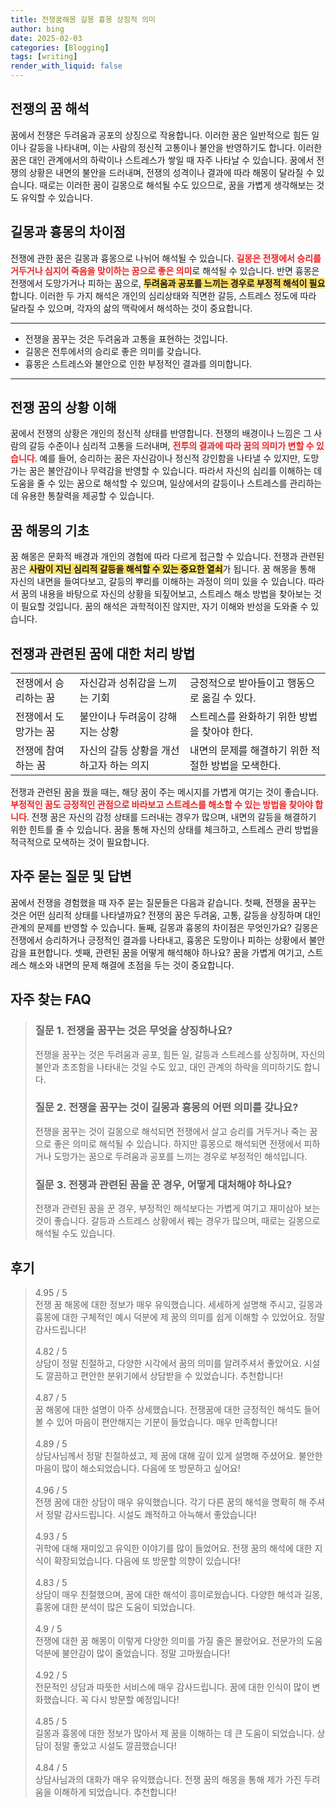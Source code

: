 ```yaml
---
title: 전쟁꿈해몽 길몽 흉몽 상징적 의미
author: bing
date: 2025-02-03
categories: [Blogging]
tags: [writing]
render_with_liquid: false
---
```



<h2 id='전쟁의 꿈 해석'>전쟁의 꿈 해석</h2>

<p>꿈에서 전쟁은 두려움과 공포의 상징으로 작용합니다. 이러한 꿈은 일반적으로 힘든 일이나 갈등을 나타내며, 이는 사람의 정신적 고통이나 불안을 반영하기도 합니다. 이러한 꿈은 대인 관계에서의 하락이나 스트레스가 쌓일 때 자주 나타날 수 있습니다. 꿈에서 전쟁의 상황은 내면의 불안을 드러내며, 전쟁의 성격이나 결과에 따라 해몽이 달라질 수 있습니다. 때로는 이러한 꿈이 길몽으로 해석될 수도 있으므로, 꿈을 가볍게 생각해보는 것도 유익할 수 있습니다.</p>

<h2 id='길몽과 흉몽의 차이점'>길몽과 흉몽의 차이점</h2>

<p>전쟁에 관한 꿈은 길몽과 흉몽으로 나뉘어 해석될 수 있습니다. <b><span style="color: #ee2323;">길몽은 전쟁에서 승리를 거두거나 심지어 죽음을 맞이하는 꿈으로 좋은 의미</span></b>로 해석될 수 있습니다. 반면 흉몽은 전쟁에서 도망가거나 피하는 꿈으로, <b><span style="background-color: #ffe066;">두려움과 공포를 느끼는 경우로 부정적 해석이 필요</span></b>합니다. 이러한 두 가지 해석은 개인의 심리상태와 직면한 갈등, 스트레스 정도에 따라 달라질 수 있으며, 각자의 삶의 맥락에서 해석하는 것이 중요합니다.</p>

<hr />

<ul>
    <li>전쟁을 꿈꾸는 것은 두려움과 고통을 표현하는 것입니다.</li>
    <li>길몽은 전투에서의 승리로 좋은 의미를 갖습니다.</li>
    <li>흉몽은 스트레스와 불안으로 인한 부정적인 결과를 의미합니다.</li>
</ul>

<hr />

<h2 id='전쟁 꿈의 상황 이해'>전쟁 꿈의 상황 이해</h2>

<p>꿈에서 전쟁의 상황은 개인의 정신적 상태를 반영합니다. 전쟁의 배경이나 느낌은 그 사람의 갈등 수준이나 심리적 고통을 드러내며, <b><span style="color: #ee2323;">전투의 결과에 따라 꿈의 의미가 변할 수 있습니다</span></b>. 예를 들어, 승리하는 꿈은 자신감이나 정신적 강인함을 나타낼 수 있지만, 도망가는 꿈은 불안감이나 무력감을 반영할 수 있습니다. 따라서 자신의 심리를 이해하는 데 도움을 줄 수 있는 꿈으로 해석할 수 있으며, 일상에서의 갈등이나 스트레스를 관리하는 데 유용한 통찰력을 제공할 수 있습니다.</p>

<h2 id='꿈 해몽의 기초'>꿈 해몽의 기초</h2>

<p>꿈 해몽은 문화적 배경과 개인의 경험에 따라 다르게 접근할 수 있습니다. 전쟁과 관련된 꿈은 <b><span style="background-color: #ffe066;">사람이 지닌 심리적 갈등을 해석할 수 있는 중요한 열쇠</span></b>가 됩니다. 꿈 해몽을 통해 자신의 내면을 들여다보고, 갈등의 뿌리를 이해하는 과정이 의미 있을 수 있습니다. 따라서 꿈의 내용을 바탕으로 자신의 상황을 되짚어보고, 스트레스 해소 방법을 찾아보는 것이 필요할 것입니다. 꿈의 해석은 과학적이진 않지만, 자기 이해와 반성을 도와줄 수 있습니다.</p>

<h2 id='전쟁과 관련된 꿈에 대한 처리 방법'>전쟁과 관련된 꿈에 대한 처리 방법</h2>

<table>
    <tr>
        <td>전쟁에서 승리하는 꿈</td>
        <td>자신감과 성취감을 느끼는 기회</td>
        <td>긍정적으로 받아들이고 행동으로 옮길 수 있다.</td>
    </tr>
    <tr>
        <td>전쟁에서 도망가는 꿈</td>
        <td>불안이나 두려움이 강해지는 상황</td>
        <td>스트레스를 완화하기 위한 방법을 찾아야 한다.</td>
    </tr>
    <tr>
        <td>전쟁에 참여하는 꿈</td>
        <td>자신의 갈등 상황을 개선하고자 하는 의지</td>
        <td>내면의 문제를 해결하기 위한 적절한 방법을 모색한다.</td>
    </tr>
</table>

<p>전쟁과 관련된 꿈을 꿨을 때는, 해당 꿈이 주는 메시지를 가볍게 여기는 것이 좋습니다. <b><span style="color: #ee2323;">부정적인 꿈도 긍정적인 관점으로 바라보고 스트레스를 해소할 수 있는 방법을 찾아야 합니다</span></b>. 전쟁 꿈은 자신의 감정 상태를 드러내는 경우가 많으며, 내면의 갈등을 해결하기 위한 힌트를 줄 수 있습니다. 꿈을 통해 자신의 상태를 체크하고, 스트레스 관리 방법을 적극적으로 모색하는 것이 필요합니다.</p>

<h2 id='자주 묻는 질문 및 답변'>자주 묻는 질문 및 답변</h2>

<p>꿈에서 전쟁을 경험했을 때 자주 묻는 질문들은 다음과 같습니다. 첫째, 전쟁을 꿈꾸는 것은 어떤 심리적 상태를 나타낼까요? 전쟁의 꿈은 두려움, 고통, 갈등을 상징하며 대인 관계의 문제를 반영할 수 있습니다. 둘째, 길몽과 흉몽의 차이점은 무엇인가요? 길몽은 전쟁에서 승리하거나 긍정적인 결과를 나타내고, 흉몽은 도망이나 피하는 상황에서 불안감을 표현합니다. 셋째, 관련된 꿈을 어떻게 해석해야 하나요? 꿈을 가볍게 여기고, 스트레스 해소와 내면의 문제 해결에 초점을 두는 것이 중요합니다.</p>


<h2 id='자주_찾는_FAQ'>자주 찾는 FAQ</h2>
<div itemscope="" itemtype="https://schema.org/FAQPage"> 
<blockquote> 
<div itemscope="" itemprop="mainEntity" itemtype="https://schema.org/Question"> 
<h3 itemprop="name">질문 1. 전쟁을 꿈꾸는 것은 무엇을 상징하나요?</h3> 
<div itemscope="" itemprop="acceptedAnswer" itemtype="https://schema.org/Answer"> 
<span itemprop="text"> 
<p>전쟁을 꿈꾸는 것은 두려움과 공포, 힘든 일, 갈등과 스트레스를 상징하며, 자신의 불안과 초조함을 나타내는 것일 수도 있고, 대인 관계의 하락을 의미하기도 합니다.</p> 
</span> 
</div> 
</div> 

<div itemscope="" itemprop="mainEntity" itemtype="https://schema.org/Question"> 
<h3 itemprop="name">질문 2. 전쟁을 꿈꾸는 것이 길몽과 흉몽의 어떤 의미를 갖나요?</h3> 
<div itemscope="" itemprop="acceptedAnswer" itemtype="https://schema.org/Answer"> 
<span itemprop="text"> 
<p>전쟁을 꿈꾸는 것이 길몽으로 해석되면 전쟁에서 살고 승리를 거두거나 죽는 꿈으로 좋은 의미로 해석될 수 있습니다. 하지만 흉몽으로 해석되면 전쟁에서 피하거나 도망가는 꿈으로 두려움과 공포를 느끼는 경우로 부정적인 해석입니다.</p> 
</span> 
</div> 
</div> 

<div itemscope="" itemprop="mainEntity" itemtype="https://schema.org/Question"> 
<h3 itemprop="name">질문 3. 전쟁과 관련된 꿈을 꾼 경우, 어떻게 대처해야 하나요?</h3> 
<div itemscope="" itemprop="acceptedAnswer" itemtype="https://schema.org/Answer"> 
<span itemprop="text"> 
<p>전쟁과 관련된 꿈을 꾼 경우, 부정적인 해석보다는 가볍게 여기고 재미삼아 보는 것이 좋습니다. 갈등과 스트레스 상황에서 꿰는 경우가 많으며, 때로는 길몽으로 해석될 수도 있습니다.</p> 
</span> 
</div> 
</div> 
</blockquote> 
</div>
<h2 id='후기'>후기</h2>
<div itemscope itemtype="https://schema.org/Product">
  <blockquote>
  <div itemprop="review" itemscope itemtype="https://schema.org/Review">
      <div itemprop="reviewRating" itemscope itemtype="https://schema.org/Rating"> <span itemprop="ratingValue">4.95</span> / <span itemprop="bestRating">5</span> </div>
      <span itemprop="reviewBody">전쟁 꿈 해몽에 대한 정보가 매우 유익했습니다. 세세하게 설명해 주시고, 길몽과 흉몽에 대한 구체적인 예시 덕분에 제 꿈의 의미를 쉽게 이해할 수 있었어요. 정말 감사드립니다!</span>
  </div>
  <br>
  <div itemprop="review" itemscope itemtype="https://schema.org/Review">
      <div itemprop="reviewRating" itemscope itemtype="https://schema.org/Rating"> <span itemprop="ratingValue">4.82</span> / <span itemprop="bestRating">5</span> </div>
      <span itemprop="reviewBody">상담이 정말 친절하고, 다양한 시각에서 꿈의 의미를 알려주셔서 좋았어요. 시설도 깔끔하고 편안한 분위기에서 상담받을 수 있었습니다. 추천합니다!</span>
  </div>
  <br>
  <div itemprop="review" itemscope itemtype="https://schema.org/Review">
      <div itemprop="reviewRating" itemscope itemtype="https://schema.org/Rating"> <span itemprop="ratingValue">4.87</span> / <span itemprop="bestRating">5</span> </div>
      <span itemprop="reviewBody">꿈 해몽에 대한 설명이 아주 상세했습니다. 전쟁꿈에 대한 긍정적인 해석도 들어볼 수 있어 마음이 편안해지는 기분이 들었습니다. 매우 만족합니다!</span>
  </div>
  <br>
  <div itemprop="review" itemscope itemtype="https://schema.org/Review">
      <div itemprop="reviewRating" itemscope itemtype="https://schema.org/Rating"> <span itemprop="ratingValue">4.89</span> / <span itemprop="bestRating">5</span> </div>
      <span itemprop="reviewBody">상담사님께서 정말 친절하셨고, 제 꿈에 대해 깊이 있게 설명해 주셨어요. 불안한 마음이 많이 해소되었습니다. 다음에 또 방문하고 싶어요!</span>
  </div>
  <br>
  <div itemprop="review" itemscope itemtype="https://schema.org/Review">
      <div itemprop="reviewRating" itemscope itemtype="https://schema.org/Rating"> <span itemprop="ratingValue">4.96</span> / <span itemprop="bestRating">5</span> </div>
      <span itemprop="reviewBody">전쟁 꿈에 대한 상담이 매우 유익했습니다. 각기 다른 꿈의 해석을 명확히 해 주셔서 정말 감사드립니다. 시설도 쾌적하고 아늑해서 좋았습니다!</span>
  </div>
  <br>
  <div itemprop="review" itemscope itemtype="https://schema.org/Review">
      <div itemprop="reviewRating" itemscope itemtype="https://schema.org/Rating"> <span itemprop="ratingValue">4.93</span> / <span itemprop="bestRating">5</span> </div>
      <span itemprop="reviewBody">귀학에 대해 재미있고 유익한 이야기를 많이 들었어요. 전쟁 꿈의 해석에 대한 지식이 확장되었습니다. 다음에 또 방문할 의향이 있습니다!</span>
  </div>
  <br>
  <div itemprop="review" itemscope itemtype="https://schema.org/Review">
      <div itemprop="reviewRating" itemscope itemtype="https://schema.org/Rating"> <span itemprop="ratingValue">4.83</span> / <span itemprop="bestRating">5</span> </div>
      <span itemprop="reviewBody">상담이 매우 친절했으며, 꿈에 대한 해석이 흥미로웠습니다. 다양한 해석과 길몽, 흉몽에 대한 분석이 많은 도움이 되었습니다.</span>
  </div>
  <br>
  <div itemprop="review" itemscope itemtype="https://schema.org/Review">
      <div itemprop="reviewRating" itemscope itemtype="https://schema.org/Rating"> <span itemprop="ratingValue">4.9</span> / <span itemprop="bestRating">5</span> </div>
      <span itemprop="reviewBody">전쟁에 대한 꿈 해몽이 이렇게 다양한 의미를 가질 줄은 몰랐어요. 전문가의 도움 덕분에 불안감이 많이 줄었습니다. 정말 고마웠습니다!</span>
  </div>
  <br>
  <div itemprop="review" itemscope itemtype="https://schema.org/Review">
      <div itemprop="reviewRating" itemscope itemtype="https://schema.org/Rating"> <span itemprop="ratingValue">4.92</span> / <span itemprop="bestRating">5</span> </div>
      <span itemprop="reviewBody">전문적인 상담과 따뜻한 서비스에 매우 감사드립니다. 꿈에 대한 인식이 많이 변화했습니다. 꼭 다시 방문할 예정입니다!</span>
  </div>
  <br>
  <div itemprop="review" itemscope itemtype="https://schema.org/Review">
      <div itemprop="reviewRating" itemscope itemtype="https://schema.org/Rating"> <span itemprop="ratingValue">4.85</span> / <span itemprop="bestRating">5</span> </div>
      <span itemprop="reviewBody">길몽과 흉몽에 대한 정보가 많아서 제 꿈을 이해하는 데 큰 도움이 되었습니다. 상담이 정말 좋았고 시설도 깔끔했습니다!</span>
  </div>
  <br>
  <div itemprop="review" itemscope itemtype="https://schema.org/Review">
      <div itemprop="reviewRating" itemscope itemtype="https://schema.org/Rating"> <span itemprop="ratingValue">4.84</span> / <span itemprop="bestRating">5</span> </div>
      <span itemprop="reviewBody">상담사님과의 대화가 매우 유익했습니다. 전쟁 꿈의 해몽을 통해 제가 가진 두려움을 이해하게 되었습니다. 추천합니다!</span>
  </div>
  </blockquote>
</div>
